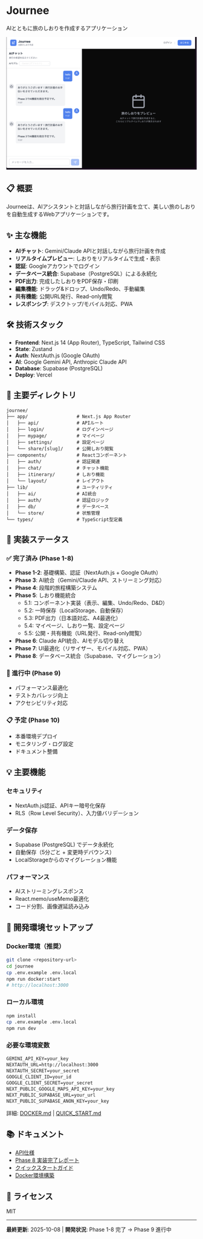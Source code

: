 # Journee

AIとともに旅のしおりを作成するアプリケーション

![](./images/toppage.png)

## 📋 概要

Journeeは、AIアシスタントと対話しながら旅行計画を立て、美しい旅のしおりを自動生成するWebアプリケーションです。

## ✨ 主な機能

- **AIチャット**: Gemini/Claude APIと対話しながら旅行計画を作成
- **リアルタイムプレビュー**: しおりをリアルタイムで生成・表示
- **認証**: Googleアカウントでログイン
- **データベース統合**: Supabase（PostgreSQL）による永続化
- **PDF出力**: 完成したしおりをPDF保存・印刷
- **編集機能**: ドラッグ&ドロップ、Undo/Redo、手動編集
- **共有機能**: 公開URL発行、Read-only閲覧
- **レスポンシブ**: デスクトップ/モバイル対応、PWA

## 🛠 技術スタック

- **Frontend**: Next.js 14 (App Router), TypeScript, Tailwind CSS
- **State**: Zustand
- **Auth**: NextAuth.js (Google OAuth)
- **AI**: Google Gemini API, Anthropic Claude API
- **Database**: Supabase (PostgreSQL)
- **Deploy**: Vercel

## 📂 主要ディレクトリ

```
journee/
├── app/                  # Next.js App Router
│   ├── api/              # APIルート
│   ├── login/            # ログインページ
│   ├── mypage/           # マイページ
│   ├── settings/         # 設定ページ
│   └── share/[slug]/     # 公開しおり閲覧
├── components/           # Reactコンポーネント
│   ├── auth/             # 認証関連
│   ├── chat/             # チャット機能
│   ├── itinerary/        # しおり機能
│   └── layout/           # レイアウト
├── lib/                  # ユーティリティ
│   ├── ai/               # AI統合
│   ├── auth/             # 認証ロジック
│   ├── db/               # データベース
│   └── store/            # 状態管理
└── types/                # TypeScript型定義
```

## 🚀 実装ステータス

### ✅ 完了済み (Phase 1-8)
- **Phase 1-2**: 基礎構築、認証（NextAuth.js + Google OAuth）
- **Phase 3**: AI統合（Gemini/Claude API、ストリーミング対応）
- **Phase 4**: 段階的旅程構築システム
- **Phase 5**: しおり機能統合
  - 5.1: コンポーネント実装（表示、編集、Undo/Redo、D&D）
  - 5.2: 一時保存（LocalStorage、自動保存）
  - 5.3: PDF出力（日本語対応、A4最適化）
  - 5.4: マイページ、しおり一覧、設定ページ
  - 5.5: 公開・共有機能（URL発行、Read-only閲覧）
- **Phase 6**: Claude API統合、AIモデル切り替え
- **Phase 7**: UI最適化（リサイザー、モバイル対応、PWA）
- **Phase 8**: データベース統合（Supabase、マイグレーション）

### 🔄 進行中 (Phase 9)
- パフォーマンス最適化
- テストカバレッジ向上
- アクセシビリティ対応

### 📋 予定 (Phase 10)
- 本番環境デプロイ
- モニタリング・ログ設定
- ドキュメント整備

## 💡 主要機能

### セキュリティ
- NextAuth.js認証、APIキー暗号化保存
- RLS（Row Level Security）、入力値バリデーション

### データ保存
- Supabase (PostgreSQL) でデータ永続化
- 自動保存（5分ごと + 変更時デバウンス）
- LocalStorageからのマイグレーション機能

### パフォーマンス
- AIストリーミングレスポンス
- React.memo/useMemo最適化
- コード分割、画像遅延読み込み

## 🔧 開発環境セットアップ

### Docker環境（推奨）
```bash
git clone <repository-url>
cd journee
cp .env.example .env.local
npm run docker:start
# http://localhost:3000
```

### ローカル環境
```bash
npm install
cp .env.example .env.local
npm run dev
```

### 必要な環境変数
```env
GEMINI_API_KEY=your_key
NEXTAUTH_URL=http://localhost:3000
NEXTAUTH_SECRET=your_secret
GOOGLE_CLIENT_ID=your_id
GOOGLE_CLIENT_SECRET=your_secret
NEXT_PUBLIC_GOOGLE_MAPS_API_KEY=your_key
NEXT_PUBLIC_SUPABASE_URL=your_url
NEXT_PUBLIC_SUPABASE_ANON_KEY=your_key
```

詳細: [DOCKER.md](./DOCKER.md) | [QUICK_START.md](./docs/QUICK_START.md)

## 📚 ドキュメント

- [API仕様](./docs/API.md)
- [Phase 8 実装完了レポート](./docs/PHASE8_IMPLEMENTATION_COMPLETE.md)
- [クイックスタートガイド](./docs/QUICK_START.md)
- [Docker環境構築](./DOCKER.md)

## 📄 ライセンス

MIT

---

**最終更新**: 2025-10-08 | **開発状況**: Phase 1-8 完了 → Phase 9 進行中
